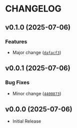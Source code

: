 # CHANGELOG

<!-- version list -->

## v0.1.0 (2025-07-06)

### Features

- Major change
  ([`dafacf3`](https://github.com/scikit-stats/normal/commit/dafacf3e88f831c54c459623e92267580fca446b))


## v0.0.1 (2025-07-06)

### Bug Fixes

- Minor change
  ([`4400873`](https://github.com/scikit-stats/normal/commit/44008739a8fd778fdce9d72266124d521c2471e8))


## v0.0.0 (2025-07-06)

- Initial Release
